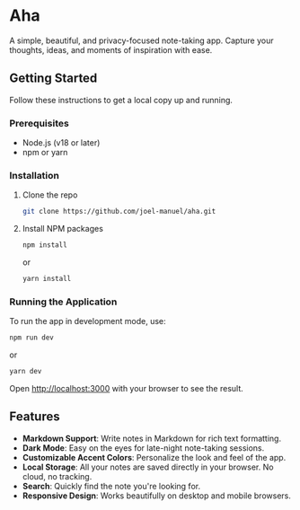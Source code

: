 # Aha

A simple, beautiful, and privacy-focused note-taking app. Capture your thoughts, ideas, and moments of inspiration with ease.

## Getting Started

Follow these instructions to get a local copy up and running.

### Prerequisites

- Node.js (v18 or later)
- npm or yarn

### Installation

1. Clone the repo
   ```sh
   git clone https://github.com/joel-manuel/aha.git
   ```
2. Install NPM packages
   ```sh
   npm install
   ```
   or
    ```sh
    yarn install
    ```

### Running the Application

To run the app in development mode, use:

```sh
npm run dev
```
or
```sh
yarn dev
```

Open [http://localhost:3000](http://localhost:3000) with your browser to see the result.

## Features

- **Markdown Support**: Write notes in Markdown for rich text formatting.
- **Dark Mode**: Easy on the eyes for late-night note-taking sessions.
- **Customizable Accent Colors**: Personalize the look and feel of the app.
- **Local Storage**: All your notes are saved directly in your browser. No cloud, no tracking.
- **Search**: Quickly find the note you're looking for.
- **Responsive Design**: Works beautifully on desktop and mobile browsers. 